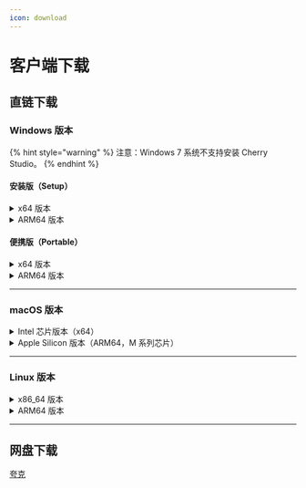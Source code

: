 ```yaml
---
icon: download
---
```


# 客户端下载

## 直链下载

### Windows 版本

{% hint style="warning" %}
注意：Windows 7 系统不支持安装 Cherry Studio。
{% endhint %}

#### 安装版（Setup）

<details>

<summary>x64 版本</summary>

主线路：

【[Cherry Studio 官网](https://cherry-ai.com/download)】 【[GitHub](https://github.com/CherryHQ/cherry-studio/releases/download/v1.3.12/Cherry-Studio-1.3.12-x64-setup.exe)】

备用线路：

【[线路1](https://download-cf.ocoolai.com/https://github.com/CherryHQ/cherry-studio/releases/download/v1.3.12/Cherry-Studio-1.3.12-x64-setup.exe)】 【[线路2](https://download.ocoolai.com/https://github.com/CherryHQ/cherry-studio/releases/download/v1.3.12/Cherry-Studio-1.3.12-x64-setup.exe)】 【[线路3](https://download.ocoolai.online/https://github.com/CherryHQ/cherry-studio/releases/download/v1.3.12/Cherry-Studio-1.3.12-x64-setup.exe)】

</details>

<details>

<summary>ARM64 版本</summary>

主线路：

【[Cherry Studio 官网](https://cherry-ai.com/download)】 【[GitHub](https://github.com/CherryHQ/cherry-studio/releases/download/v1.3.12/Cherry-Studio-1.3.12-arm64-setup.exe)】

备用线路：

【[线路1](https://download-cf.ocoolai.com/https://github.com/CherryHQ/cherry-studio/releases/download/v1.3.12/Cherry-Studio-1.3.12-arm64-setup.exe)】 【[线路2](https://download.ocoolai.com/https://github.com/CherryHQ/cherry-studio/releases/download/v1.3.12/Cherry-Studio-1.3.12-arm64-setup.exe)】 【[线路3](https://download.ocoolai.online/https://github.com/CherryHQ/cherry-studio/releases/download/v1.3.12/Cherry-Studio-1.3.12-arm64-setup.exe)】

</details>

#### 便携版（Portable）

<details>

<summary>x64 版本</summary>

主线路：

【[Cherry Studio 官网](https://cherry-ai.com/download)】 【[GitHub](https://github.com/CherryHQ/cherry-studio/releases/download/v1.3.12/Cherry-Studio-1.3.12-x64-portable.exe)】

备用线路：

【[线路1](https://download-cf.ocoolai.com/https://github.com/CherryHQ/cherry-studio/releases/download/v1.3.12/Cherry-Studio-1.3.12-x64-portable.exe)】 【[线路2](https://download.ocoolai.com/https://github.com/CherryHQ/cherry-studio/releases/download/v1.3.12/Cherry-Studio-1.3.12-x64-portable.exe)】 【[线路3](https://download.ocoolai.online/https://github.com/CherryHQ/cherry-studio/releases/download/v1.3.12/Cherry-Studio-1.3.12-x64-portable.exe)】

</details>

<details>

<summary>ARM64 版本</summary>

主线路：

【[Cherry Studio 官网](https://cherry-ai.com/download)】 【[GitHub](https://github.com/CherryHQ/cherry-studio/releases/download/v1.3.12/Cherry-Studio-1.3.12-arm64-portable.exe)】

备用线路：

【[线路1](https://download-cf.ocoolai.com/https://github.com/CherryHQ/cherry-studio/releases/download/v1.3.12/Cherry-Studio-1.3.12-arm64-portable.exe)】 【[线路2](https://download.ocoolai.com/https://github.com/CherryHQ/cherry-studio/releases/download/v1.3.12/Cherry-Studio-1.3.12-arm64-portable.exe)】 【[线路3](https://download.ocoolai.online/https://github.com/CherryHQ/cherry-studio/releases/download/v1.3.12/Cherry-Studio-1.3.12-arm64-portable.exe)】

</details>

***

### macOS 版本

<details>

<summary>Intel 芯片版本（x64）</summary>

主线路：

【[Cherry Studio 官网](https://cherry-ai.com/download)】 【[GitHub](https://github.com/CherryHQ/cherry-studio/releases/download/v1.3.12/Cherry-Studio-1.3.12-x64.dmg)】

备用线路：

【[线路1](https://download-cf.ocoolai.com/https://github.com/CherryHQ/cherry-studio/releases/download/v1.3.12/Cherry-Studio-1.3.12-x64.dmg)】 【[线路2](https://download.ocoolai.com/https://github.com/CherryHQ/cherry-studio/releases/download/v1.3.12/Cherry-Studio-1.3.12-x64.dmg)】 【[线路3](https://download.ocoolai.online/https://github.com/CherryHQ/cherry-studio/releases/download/v1.3.12/Cherry-Studio-1.3.12-x64.dmg)】

</details>

<details>

<summary>Apple Silicon 版本（ARM64，M 系列芯片）</summary>

主线路：

【[Cherry Studio 官网](https://cherry-ai.com/download)】 【[GitHub](https://github.com/CherryHQ/cherry-studio/releases/download/v1.3.12/Cherry-Studio-1.3.12-arm64.dmg)】

备用线路：

【[线路1](https://download-cf.ocoolai.com/https://github.com/CherryHQ/cherry-studio/releases/download/v1.3.12/Cherry-Studio-1.3.12-arm64.dmg)】 【[线路2](https://download.ocoolai.com/https://github.com/CherryHQ/cherry-studio/releases/download/v1.3.12/Cherry-Studio-1.3.12-arm64.dmg)】 【[线路3](https://download.ocoolai.online/https://github.com/CherryHQ/cherry-studio/releases/download/v1.3.12/Cherry-Studio-1.3.12-arm64.dmg)】

</details>

***

### Linux 版本

<details>

<summary>x86_64 版本</summary>

主线路：

【[Cherry Studio 官网](https://cherry-ai.com/download)】 【[GitHub](https://github.com/CherryHQ/cherry-studio/releases/download/v1.3.12/Cherry-Studio-1.3.12-x86_64.AppImage)】

备用线路：

【[线路1](https://download-cf.ocoolai.com/https://github.com/CherryHQ/cherry-studio/releases/download/v1.3.12/Cherry-Studio-1.3.12-x86_64.AppImage)】 【[线路2](https://download.ocoolai.com/https://github.com/CherryHQ/cherry-studio/releases/download/v1.3.12/Cherry-Studio-1.3.12-x86_64.AppImage)】 【[线路3](https://download.ocoolai.online/https://github.com/CherryHQ/cherry-studio/releases/download/v1.3.12/Cherry-Studio-1.3.12-x86_64.AppImage)】

</details>

<details>

<summary>ARM64 版本</summary>

主线路：

【[Cherry Studio 官网](https://cherry-ai.com/download)】 【[GitHub](https://github.com/CherryHQ/cherry-studio/releases/download/v1.3.12/Cherry-Studio-1.3.12-arm64.AppImage)】

备用线路：

【[线路1](https://download-cf.ocoolai.com/https://github.com/CherryHQ/cherry-studio/releases/download/v1.3.12/Cherry-Studio-1.3.12-arm64.AppImage)】 【[线路2](https://download.ocoolai.com/https://github.com/CherryHQ/cherry-studio/releases/download/v1.3.12/Cherry-Studio-1.3.12-arm64.AppImage)】 【[线路3](https://download.ocoolai.online/https://github.com/CherryHQ/cherry-studio/releases/download/v1.3.12/Cherry-Studio-1.3.12-arm64.AppImage)】

</details>

***

## 网盘下载

[夸克](https://pan.quark.cn/s/c8533a1ec63e#/list/share)
